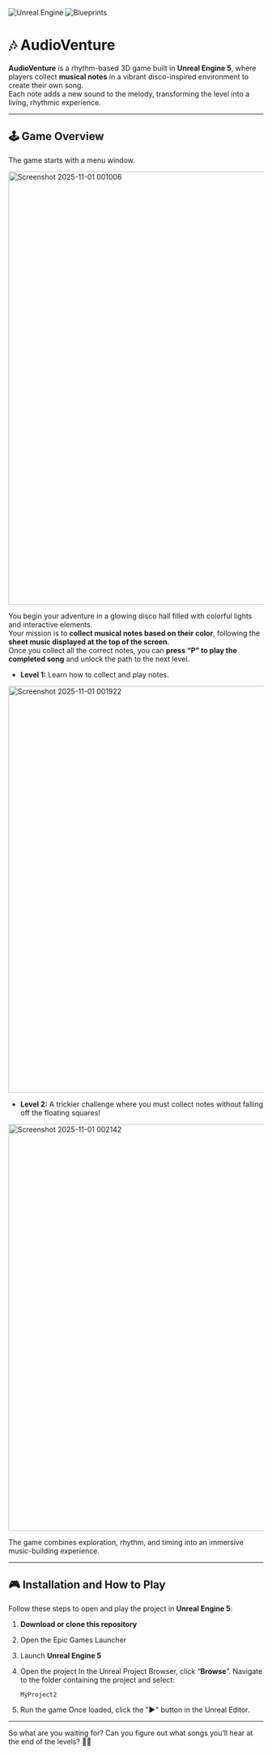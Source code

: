 ![Unreal Engine](https://img.shields.io/badge/Built%20with-Unreal%20Engine%205-blue?logo=unrealengine)
![Blueprints](https://img.shields.io/badge/Scripting-Blueprints-lightblue)

# 🎶 AudioVenture

**AudioVenture** is a rhythm-based 3D game built in **Unreal Engine 5**, where players collect **musical notes** in a vibrant disco-inspired environment to create their own song.  
Each note adds a new sound to the melody, transforming the level into a living, rhythmic experience.

---

## 🕹️ Game Overview
The game starts with a menu window.

<img width="856" alt="Screenshot 2025-11-01 001006" src="https://github.com/user-attachments/assets/d75f42f2-a70d-46cd-8756-f877a7832fe2" />

You begin your adventure in a glowing disco hall filled with colorful lights and interactive elements.  
Your mission is to **collect musical notes based on their color**, following the **sheet music displayed at the top of the screen**.  
Once you collect all the correct notes, you can **press “P” to play the completed song** and unlock the path to the next level.

- **Level 1:** Learn how to collect and play notes.

<img width="804" alt="Screenshot 2025-11-01 001922" src="https://github.com/user-attachments/assets/51c78ddf-917f-4621-833b-8e2a72f1aba6" />

- **Level 2:** A trickier challenge where you must collect notes without falling off the floating squares!

<img width="804" alt="Screenshot 2025-11-01 002142" src="https://github.com/user-attachments/assets/da2434b0-41eb-4969-aa2a-ef4f4cdbda09" />

The game combines exploration, rhythm, and timing into an immersive music-building experience.

---

## 🎮 Installation and How to Play

Follow these steps to open and play the project in **Unreal Engine 5**:

1. **Download or clone this repository**

2. Open the Epic Games Launcher

3. Launch **Unreal Engine 5**

4. Open the project
   In the Unreal Project Browser, click “**Browse**”.
   Navigate to the folder containing the project and select:

       MyProject2


5. Run the game
   Once loaded, click the "**▶**" button in the Unreal Editor.

---
So what are you waiting for?
Can you figure out what songs you’ll hear at the end of the levels? 🎵✨
